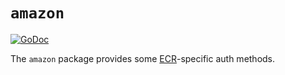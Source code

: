 # `amazon`

[![GoDoc](https://godoc.org/github.com/google/go-containerregistry/pkg/authn/amazon?status.svg)](https://godoc.org/github.com/google/go-containerregistry/pkg/authn/amazon)

The `amazon` package provides some [ECR](https://aws.amazon.com/ecr/)-specific auth methods.
